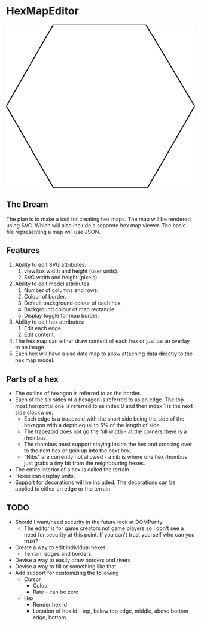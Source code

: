 # HexMapEditor
![Test](documentation/images/BasicHexagon.svg)
## The Dream
The plan is to make a tool for creating hex maps.  The map will be rendered using SVG.  Which will also include a separete hex map viewer.  The basic file representing a map will use JSON.
## Features
1. Ability to edit SVG attributes:
   1. viewBox width and height (user units).
   1. SVG width and height (pixels).
1. Ability to edit model attributes:
   1. Number of columns and rows.
   1. Colour of border.
   1. Default background colour of each hex.
   1. Background colour of map rectangle.
   1. Display toggle for map border.
1. Ability to edit hex attributes:
   1. Edit each edge.
   1. Edit content.
1. The hex map can either draw content of each hex or just be an overlay to an image.
1. Each hex will have a use data map to allow attaching data directly to the hex map model.
## Parts of a hex
+ The outline of hexagon is referred to as the border.
+ Each of the six sides of a hexagon is referred to as an edge.  The top most horizontal one is referred to as index 0 and then index 1 is the next side clockwise.
  + Each edge is a trapezoid with the short side being the side of the hexagon with a depth equal to 5% of the length of side.
  + The trapezoid does not go the full width - at the corners there is a rhombus.
  + The rhombus must support staying inside the hex and crossing over to the next hex or goin up into the next hex.
  + "Nibs" are currently not allowed - a nib is where one hex rhombus just grabs a tiny bit from the neighbouring hexes.
+ The entire interior of a hex is called the terrain.
+ Hexes can display units.
+ Support for decorations will be included.  The decorations can be applied to either an edge or the terrain.
## TODO
+ Should I want/need security in the future look at DOMPurify.
  + The editor is for game creators not game players so I don't see a need for security at this point.  If you can't trust yourself who can you trust?
+ Create a way to edit individual hexes.
  + Terrain, edges and borders.
+ Devise a way to easily draw borders and rivers
+ Devise a way to fill or something like that
+ Add support for customizing the following
  + Cursor
    + Colour
    + Rate - can be zero
  + Hex
    + Render hex id
    + Location of hex id - top, below top edge, middle, above bottom edge, bottom